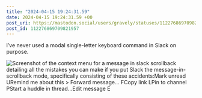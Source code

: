 ```yaml
---
title: "2024-04-15 19:24:31.59"
date: 2024-04-15 19:24:31.59 +00
post_uri: https://mastodon.social/users/gravely/statuses/112276869709821957
post_id: 112276869709821957
---
```

I’ve never used a modal single-letter keyboard command in Slack on purpose.


![Screenshot of the context menu for a message in slack scrollback detailing all the mistakes you can make if you put Slack the message-in-scrollback mode, specifically consisting of these accidents:Mark unread				URemind me about this		> Forward message...		FCopy link				LPin to channel			PStart a huddle in thread...Edit message			E](/images/112276869322474387.png)

